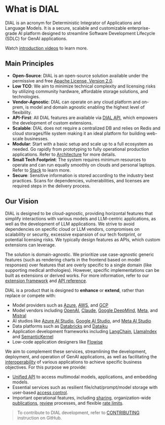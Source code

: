 # What is DIAL

DIAL is an acronym for Deterministic Integrator of Applications and Language Models. It is a secure, scalable and customizable enterprise-grade AI platform designed to streamline Software Development Lifecycle (SDLC) for GenAI applications.

Watch [introduction videos](/docs/video%20demos/0.dial-product-overview.md) to learn more.

## Main Principles

* **Open-Source**: DIAL is an open-source solution available under the permissive and free [Apache License, Version 2.0](https://github.com/epam/ai-dial/blob/main/LICENSE).
* **Low TCO**: We aim to minimize technical complexity and licensing risks by utilizing community hardware, affordable storage solutions, and technologies.
* **Vendor-Agnostic**: DIAL can operate on any cloud platform and on-prem, is model and domain agnostic enabling the highest level of flexibility.
* **API-First**: All DIAL features are available via [DIAL API](https://dialx.ai/dial_api), which empowers the development of custom extensions.
* **Scalable**: DIAL does not require a centralized DB and relies on Redis and cloud storages/file system making it an ideal platform for building web-scale businesses.
* **Modular**: Start with a basic setup and scale up to a full ecosystem as needed. Go rapidly from prototyping to fully operational production applications. Refer to [Architecture](/docs/platform/0.architecture-and-concepts/2.architecture.md) for more details.
* **Small Tech Footprint**: The system requires minimum resources to operate and can run equally smoothly on clouds and personal laptops. Refer to [Stack](/docs/platform/0.architecture-and-concepts/4.stack.md) to learn more.
* **Secure**: Sensitive information is stored according to the industry best practices. Scans for dependencies, vulnerabilities, and licenses are required steps in the delivery process.

## Our Vision

DIAL is designed to be cloud-agnostic, providing horizontal features that simplify interactions with various models and LLM-centric applications, as well as the development of LLM applications. We strive to avoid dependencies on specific cloud or LLM vendors, compromises on scalability or security, excessive expansion of our tech footprint, or potential licensing risks. We typically design features as APIs, which custom extensions can leverage.

The solution is domain-agnostic. We prioritize use case-agnostic generic features (such as rendering charts in the frontend based on model responses) over features that are overly specific to a single domain (like supporting medical anthologies). However, specific implementations can be built as extensions or derived works. For more information, refer to our [extension framework](https://dialx.ai/extension-framework) and [API reference](https://dialx.ai/dial_api).

DIAL is a product that is designed to **enhance** or **extend**, rather than replace or compete with:
 
- Model providers such as [Azure](https://azure.microsoft.com/), [AWS](https://aws.amazon.com/), and [GCP](https://cloud.google.com/)
- Model vendors including [OpenAI](https://openai.com/), [Claude](https://www.anthropic.com/claude), [Google DeepMind](https://deepmind.google/), [Meta](https://ai.meta.com/), and [Mistral](https://mistral.ai/)
- AI studios like [Azure AI Studio](https://azure.microsoft.com/en-us/products/ai-studio), [Google AI Studio](https://ai.google.dev/aistudio), and [Meta AI Studio](https://ai.meta.com/ai-studio/)
- Data platforms such as [Databricks](https://www.databricks.com/) and [Dataiku](https://www.dataiku.com/)
- Application development frameworks including [LangChain](https://www.langchain.com/), [LlamaIndex](https://www.llamaindex.ai/) and [SemanticKernel](https://github.com/microsoft/semantic-kernel)
- Low-code application designers like [Flowise](https://flowiseai.com/)
 
We aim to complement these services, streamlining the development, deployment, and operation of GenAI applications, as well as facilitating the [interoperability](/docs/platform/0.architecture-and-concepts/2.architecture.md) of various applications to achieve specific business objectives. For this purpose we provide:
 
- [Unified API](https://dialx.ai/dial_api) to access multimodal models, applications, and embedding models.
- Essential services such as resilient file/chat/prompt/model storage with user-based [access control](/docs/platform/3.core/2.access-control-intro.md).
- Important operational features, including [sharing](/docs/platform/7.collaboration-intro.md), organization-wide [publications](/docs/platform/7.collaboration-intro.md#publication), [review](/docs/tutorials/0.user-guide.md#administrators) processes, and flexible [rate limits](/docs/platform/3.core/2.access-control-intro.md).
> To contribute to DIAL development, refer to [CONTRIBUTING](https://github.com/epam/ai-dial/blob/main/CONTRIBUTING.md) instruction on GitHub.

